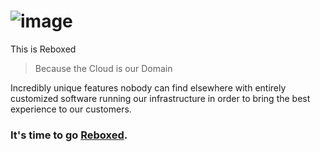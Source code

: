 # ![image](https://github.com/user-attachments/assets/33408bae-f7ea-4a0d-aac2-e524859af957)

This is Reboxed
> Because the Cloud is our Domain

Incredibly unique features nobody can find elsewhere with entirely customized software running our infrastructure in order to bring the best experience to our customers.

### It's time to go [Reboxed](https://rebxd.com).

